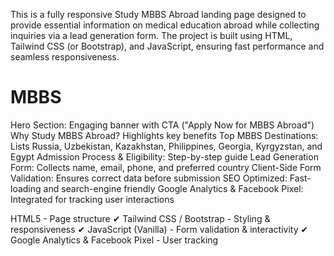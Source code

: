 This is a fully responsive Study MBBS Abroad landing page designed to provide essential information on medical education abroad while collecting inquiries via a lead generation form. The project is built using HTML, Tailwind CSS (or Bootstrap), and JavaScript, ensuring fast performance and seamless responsiveness.
# MBBS
Hero Section: Engaging banner with CTA ("Apply Now for MBBS Abroad")
Why Study MBBS Abroad? Highlights key benefits
 Top MBBS Destinations: Lists Russia, Uzbekistan, Kazakhstan, Philippines, Georgia, Kyrgyzstan, and Egypt
 Admission Process & Eligibility: Step-by-step guide
 Lead Generation Form: Collects name, email, phone, and preferred country
 Client-Side Form Validation: Ensures correct data before submission
 SEO Optimized: Fast-loading and search-engine friendly
 Google Analytics & Facebook Pixel: Integrated for tracking user interactions

 HTML5 - Page structure
✔ Tailwind CSS / Bootstrap - Styling & responsiveness
✔ JavaScript (Vanilla) - Form validation & interactivity
✔ Google Analytics & Facebook Pixel - User tracking

